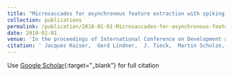 ```yaml
---
title: "Microsaccades for asynchronous feature extraction with spiking networks"
collection: publications
permalink: /publication/2018-01-01-Microsaccades-for-asynchronous-feature-extraction-with-spiking-networks
date: 2018-01-01
venue: 'In the proceedings of International Conference on Development and Learning and Epigenetic Robotics (ICDL-EPIROB)'
citation: ' Jacques Kaiser,  Gerd Lindner,  J. Tieck,  Martin Schulze,  Michael Hoff,  Arne Roennau,  R\&quot;udiger Dillmann, &quot;Microsaccades for asynchronous feature extraction with spiking networks.&quot; In the proceedings of International Conference on Development and Learning and Epigenetic Robotics (ICDL-EPIROB), 2018.'
---
```

Use [Google Scholar](https://scholar.google.com/scholar?q=Microsaccades+for+asynchronous+feature+extraction+with+spiking+networks){:target="_blank"} for full citation